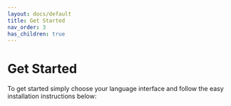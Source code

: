 ```yaml
---
layout: docs/default
title: Get Started
nav_order: 3
has_children: true
---
```


# Get Started

To get started simply choose your language interface and follow the easy installation instructions below: